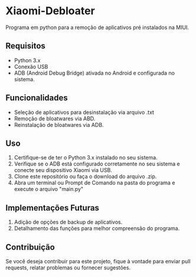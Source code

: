 # Xiaomi-Debloater

Programa em python para a remoção de aplicativos pré instalados na MIUI.

## Requisitos

- Python 3.x
- Conexão USB 
- ADB (Android Debug Bridge) ativada no Android e configurada no sistema.

## Funcionalidades

- Seleção de aplicativos para desinstalação via arquivo .txt
- Remoção de bloatwares via ABD.
- Reinstalação de bloatwares via ADB.

## Uso 

1. Certifique-se de ter o Python 3.x instalado no seu sistema.
2. Verifique se o ADB está configurado corretamente no seu sistema e conecte seu dispositivo Xiaomi via USB.
3. Clone este repositório ou faça o download do arquivo .zip.
4. Abra um terminal ou Prompt de Comando na pasta do programa e execute o arquivo "main.py"

## Implementações Futuras

1. Adição de opções de backup de aplicativos.
2. Detalhamento das funções para melhor compreensão do programa.

## Contribuição

Se você deseja contribuir para este projeto, fique à vontade para enviar pull requests, relatar problemas ou fornecer sugestões.